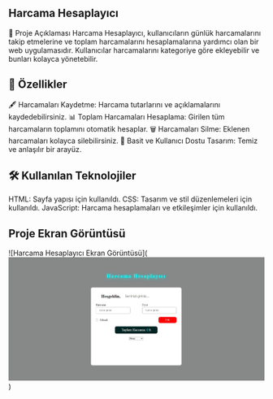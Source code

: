 
## Harcama Hesaplayıcı
📖 Proje Açıklaması
Harcama Hesaplayıcı, kullanıcıların günlük harcamalarını takip etmelerine ve toplam harcamalarını hesaplamalarına yardımcı olan bir web uygulamasıdır. Kullanıcılar harcamalarını kategoriye göre ekleyebilir ve bunları kolayca yönetebilir.

## 🚀 Özellikler
🖋️ Harcamaları Kaydetme: Harcama tutarlarını ve açıklamalarını kaydedebilirsiniz.
📊 Toplam Harcamaları Hesaplama: Girilen tüm harcamaların toplamını otomatik hesaplar.
🗑️ Harcamaları Silme: Eklenen harcamaları kolayca silebilirsiniz.
🎨 Basit ve Kullanıcı Dostu Tasarım: Temiz ve anlaşılır bir arayüz.
## 🛠️ Kullanılan Teknolojiler
HTML: Sayfa yapısı için kullanıldı.
CSS: Tasarım ve stil düzenlemeleri için kullanıldı.
JavaScript: Harcama hesaplamaları ve etkileşimler için kullanıldı.

## Proje Ekran Görüntüsü
![Harcama Hesaplayıcı Ekran Görüntüsü](![alt text](<assets/Ekran görüntüsü_9-12-2024_214345_127.0.0.1.jpeg>))